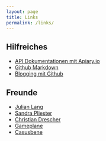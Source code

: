 ```yaml
---
layout: page
title: Links
permalink: /links/
---
```


## Hilfreiches

 - [API Dokumentationen mit Apiary.io][apiary]
 - [Github Markdown][ghmd]
 - [Blogging mit Github][jn]

## Freunde

 - [Julian Lang][jl]
 - [Sandra Pliester][sp]
 - [Christian Drescher][cd]
 - [Gameplane][gp]
 - [Casusbene][cb]

[apiary]: http://apiary.io/
[ghmd]: https://github.com/adam-p/markdown-here/wiki/Markdown-Cheatsheet/
[jn]: https://github.com/barryclark/jekyll-now/
[jl]: http://jl-webservice.de/
[sp]: https://klakki.me/
[cd]: http://kaeotic.com/
[gp]: http://gameplane.de
[cb]: http://casusbene.com
